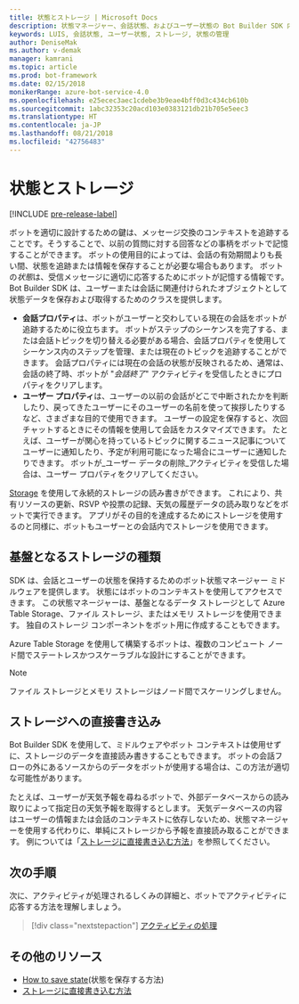```yaml
---
title: 状態とストレージ | Microsoft Docs
description: 状態マネージャー、会話状態、およびユーザー状態の Bot Builder SDK 内での意味について説明します。
keywords: LUIS, 会話状態, ユーザー状態, ストレージ, 状態の管理
author: DeniseMak
ms.author: v-demak
manager: kamrani
ms.topic: article
ms.prod: bot-framework
ms.date: 02/15/2018
monikerRange: azure-bot-service-4.0
ms.openlocfilehash: e25ecec3aec1cdebe3b9eae4bff0d3c434cb610b
ms.sourcegitcommit: 1abc32353c20acd103e0383121db21b705e5eec3
ms.translationtype: HT
ms.contentlocale: ja-JP
ms.lasthandoff: 08/21/2018
ms.locfileid: "42756483"
---
```

# <a name="state-and-storage"></a>状態とストレージ
[!INCLUDE [pre-release-label](../includes/pre-release-label.md)]

ボットを適切に設計するための鍵は、メッセージ交換のコンテキストを追跡することです。そうすることで、以前の質問に対する回答などの事柄をボットで記憶することができます。
ボットの使用目的によっては、会話の有効期間よりも長い間、状態を追跡または情報を保存することが必要な場合もあります。
ボットの*状態*は、受信メッセージに適切に応答するためにボットが記憶する情報です。 Bot Builder SDK は、ユーザーまたは会話に関連付けられたオブジェクトとして状態データを保存および取得するためのクラスを提供します。

* **会話プロパティ**は、ボットがユーザーと交わしている現在の会話をボットが追跡するために役立ちます。 ボットがステップのシーケンスを完了する、または会話トピックを切り替える必要がある場合、会話プロパティを使用してシーケンス内のステップを管理、または現在のトピックを追跡することができます。 会話プロパティには現在の会話の状態が反映されるため、通常は、会話の終了時、ボットが "_会話終了_" アクティビティを受信したときにプロパティをクリアします。
* **ユーザー プロパティ**は、ユーザーの以前の会話がどこで中断されたかを判断したり、戻ってきたユーザーにそのユーザーの名前を使って挨拶したりするなど、さまざまな目的で使用できます。 ユーザーの設定を保存すると、次回チャットするときにその情報を使用して会話をカスタマイズできます。 たとえば、ユーザーが関心を持っているトピックに関するニュース記事についてユーザーに通知したり、予定が利用可能になった場合にユーザーに通知したりできます。 ボットが_ユーザー データの削除_アクティビティを受信した場合は、ユーザー プロパティをクリアしてください。

[Storage](bot-builder-howto-v4-storage.md) を使用して永続的ストレージの読み書きができます。 これにより、共有リソースの更新、RSVP や投票の記録、天気の履歴データの読み取りなどをボットで実行できます。 アプリがその目的を達成するためにストレージを使用するのと同様に、ボットもユーザーとの会話内でストレージを使用できます。

<!-- 
*Conversation state* pertains to the current conversation that the user is having with your bot. When the conversation ends, your bot deletes this data.

You can also store *user state* that persists after a conversation ends. For example, if you store a user's preferences, you can use that information to customize the conversation the next time you chat. For example, you might alert the user to a news article about a topic that interests her, or alert a user when an appointment becomes available. 
-->

<!-- You should generally avoid saving state using a global variable or function closures.
Doing so will create issues when you want to scale out your bot. Instead, use the conversation state and user state middleware that the BotBuilder SDK provides --> 


## <a name="types-of-underlying-storage"></a>基盤となるストレージの種類

SDK は、会話とユーザーの状態を保持するためのボット状態マネージャー ミドルウェアを提供します。 状態にはボットのコンテキストを使用してアクセスできます。 この状態マネージャーは、基盤となるデータ ストレージとして Azure Table Storage、ファイル ストレージ、またはメモリ ストレージを使用できます。 独自のストレージ コンポーネントをボット用に作成することもできます。

Azure Table Storage を使用して構築するボットは、複数のコンピュート ノード間でステートレスかつスケーラブルな設計にすることができます。

> [!NOTE] 
> ファイル ストレージとメモリ ストレージはノード間でスケーリングしません。

## <a name="writing-directly-to-storage"></a>ストレージへの直接書き込み

Bot Builder SDK を使用して、ミドルウェアやボット コンテキストは使用せずに、ストレージのデータを直接読み書きすることもできます。 ボットの会話フローの外にあるソースからのデータをボットが使用する場合は、この方法が適切な可能性があります。

たとえば、ユーザーが天気予報を尋ねるボットで、外部データベースからの読み取りによって指定日の天気予報を取得するとします。 天気データベースの内容はユーザーの情報または会話のコンテキストに依存しないため、状態マネージャーを使用する代わりに、単純にストレージから予報を直接読み取ることができます。  例については「[ストレージに直接書き込む方法](bot-builder-howto-v4-storage.md)」を参照してください。

## <a name="next-steps"></a>次の手順

次に、アクティビティが処理されるしくみの詳細と、ボットでアクティビティに応答する方法を理解しましょう。

> [!div class="nextstepaction"]
> [アクティビティの処理](bot-builder-concept-activity-processing.md)

## <a name="additional-resources"></a>その他のリソース

- [How to save state](bot-builder-howto-v4-state.md)(状態を保存する方法)
- [ストレージに直接書き込む方法](bot-builder-howto-v4-storage.md)
